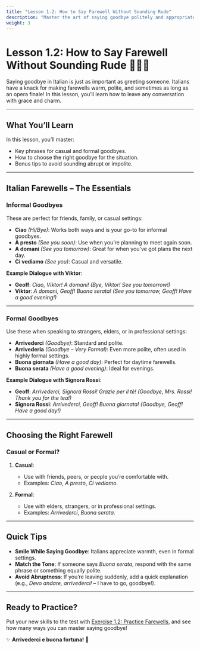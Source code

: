 ```yaml
---
title: "Lesson 1.2: How to Say Farewell Without Sounding Rude"
description: "Master the art of saying goodbye politely and appropriately in Italian."
weight: 3
---
```


# Lesson 1.2: How to Say Farewell Without Sounding Rude 👋🇮🇹  

Saying goodbye in Italian is just as important as greeting someone. Italians have a knack for making farewells warm, polite, and sometimes as long as an opera finale! In this lesson, you’ll learn how to leave any conversation with grace and charm.  

---

## What You’ll Learn  

In this lesson, you’ll master:  
- Key phrases for casual and formal goodbyes.  
- How to choose the right goodbye for the situation.  
- Bonus tips to avoid sounding abrupt or impolite.  

---

## Italian Farewells – The Essentials  

### Informal Goodbyes  

These are perfect for friends, family, or casual settings:  

- **Ciao** *(Hi/Bye)*: Works both ways and is your go-to for informal goodbyes.  
- **A presto** *(See you soon)*: Use when you’re planning to meet again soon.  
- **A domani** *(See you tomorrow)*: Great for when you’ve got plans the next day.  
- **Ci vediamo** *(See you)*: Casual and versatile.  

**Example Dialogue with Viktor**:  
- **Geoff**: *Ciao, Viktor! A domani!* *(Bye, Viktor! See you tomorrow!)*  
- **Viktor**: *A domani, Geoff! Buona serata!* *(See you tomorrow, Geoff! Have a good evening!)*  

---

### Formal Goodbyes  

Use these when speaking to strangers, elders, or in professional settings:  

- **Arrivederci** *(Goodbye)*: Standard and polite.  
- **Arrivederla** *(Goodbye – Very Formal)*: Even more polite, often used in highly formal settings.  
- **Buona giornata** *(Have a good day)*: Perfect for daytime farewells.  
- **Buona serata** *(Have a good evening)*: Ideal for evenings.  

**Example Dialogue with Signora Rossi**:  
- **Geoff**: *Arrivederci, Signora Rossi! Grazie per il tè!* *(Goodbye, Mrs. Rossi! Thank you for the tea!)*  
- **Signora Rossi**: *Arrivederci, Geoff! Buona giornata!* *(Goodbye, Geoff! Have a good day!)*  

---

## Choosing the Right Farewell  

### Casual or Formal?  

1. **Casual**:  
   - Use with friends, peers, or people you’re comfortable with.  
   - Examples: *Ciao*, *A presto*, *Ci vediamo*.  

2. **Formal**:  
   - Use with elders, strangers, or in professional settings.  
   - Examples: *Arrivederci*, *Buona serata*.  

---

## Quick Tips  

- **Smile While Saying Goodbye**: Italians appreciate warmth, even in formal settings.  
- **Match the Tone**: If someone says *Buona serata*, respond with the same phrase or something equally polite.  
- **Avoid Abruptness**: If you’re leaving suddenly, add a quick explanation (e.g., *Devo andare, arrivederci!* – I have to go, goodbye!).  

---

## Ready to Practice?  

Put your new skills to the test with [Exercise 1.2: Practice Farewells](../exercise1-2/), and see how many ways you can master saying goodbye!  

✨ **Arrivederci e buona fortuna!** 🌟  
